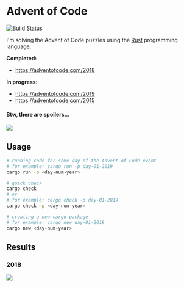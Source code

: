 # Advent of Code

[![Build Status](https://github.com/dashed/advent-of-code/workflows/Rust/badge.svg)](https://github.com/dashed/advent-of-code/actions?workflow=Rust)

I'm solving the Advent of Code puzzles using the [Rust](https://www.rust-lang.org/) programming language.

**Completed:**

- https://adventofcode.com/2018

**In progress:**

- https://adventofcode.com/2019
- https://adventofcode.com/2015

#### Btw, there are spoilers...

![](https://media.giphy.com/media/3bznFj6OB5381BEjDu/giphy.gif)

## Usage

```sh
# running code for some day of the Advent of Code event
# for example: cargo run -p day-01-2019
cargo run -p <day-num-year>

# quick check
cargo check
# or
# for example: cargo check -p day-01-2019
cargo check -p <day-num-year>

# creating a new cargo package
# for example: cargo new day-01-2019
cargo new <day-num-year>
```


## Results

### 2018

![](/results/ascii_image_2018.gif)
